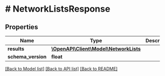 # # NetworkListsResponse

## Properties

Name | Type | Description | Notes
------------ | ------------- | ------------- | -------------
**results** | [**\OpenAPI\Client\Model\NetworkLists**](NetworkLists.md) |  | [optional]
**schema_version** | **float** |  | [optional]

[[Back to Model list]](../../README.md#models) [[Back to API list]](../../README.md#endpoints) [[Back to README]](../../README.md)
